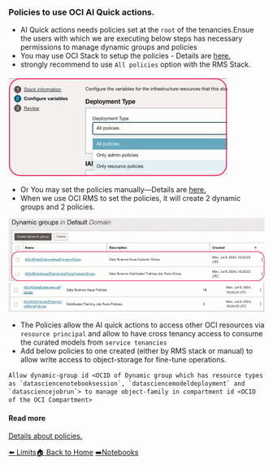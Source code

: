 ### Policies to use OCI AI Quick actions.

- AI Quick actions needs policies set at the `root` of the tenancies.Ensue the users with which we are executing below steps has necessary permissions to manage dynamic groups and policies  
- You may use OCI Stack to setup the policies - Details are [here.](https://docs.oracle.com/en-us/iaas/data-science/using/ai-quick-actions-policies.htm#ai-quick-actions-policies-terraform)
- strongly recommend to use `All policies` option with the RMS Stack.

![](images/rms_config.png)

- Or You may set the policies manually—Details are [here.](https://docs.oracle.com/en-us/iaas/data-science/using/ai-quick-actions-policies.htm#ai-quick-actions-manually-add-policies)
- When we use OCI RMS to set the policies, it will create 2 dynamic groups and 2 policies.

![](images/dgs.png)
![](images/policies.png)

- The Policies allow the AI quick actions to access other OCI resources via `resource principal` and allow to have cross tenancy access to consume the curated models from `service tenancies`
- Add below policies to one created (either by RMS stack or manual) to allow write access to object-storage for fine-tune operations.

```shell
Allow dynamic-group id <OCID of Dynamic group which has resource types as `datasciencenotebooksession`, `datasciencemodeldeployment` and `datasciencejobrun`> to manage object-family in compartment id <OCID of the OCI Compartment>
```
#### Read more
[Details about policies.](https://github.com/oracle-samples/oci-data-science-ai-samples/tree/main/ai-quick-actions/policies)

[⬅️ Limits](limits.md)[🏠 Back to Home](../README.md) [➡️Notebooks](notebook.md)